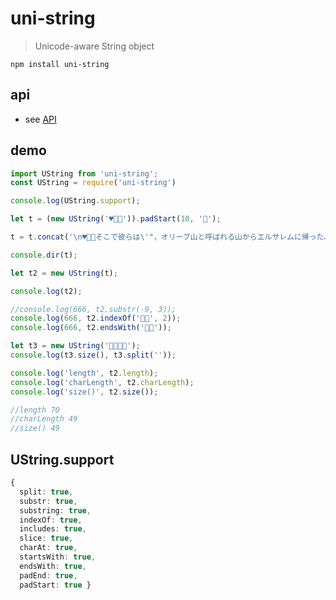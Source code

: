 # uni-string

> Unicode-aware String object

`npm install uni-string`

## api

* see [API](src/core.d.ts)

## demo

```ts
import UString from 'uni-string';
const UString = require('uni-string')
```

```ts
console.log(UString.support);

let t = (new UString('♥️𠬠典')).padStart(10, '𠬠');

t = t.concat('\n♥️𠬠典そこで彼らは\'"，オリーブ山と呼ばれる山からエルサレムに帰った。');

console.dir(t);

let t2 = new UString(t);

console.log(t2);

//console.log(666, t2.substr(-9, 3));
console.log(666, t2.indexOf('𠬠典', 2));
console.log(666, t2.endsWith('𠬠典'));

let t3 = new UString('👩‍👩‍👧‍👦');
console.log(t3.size(), t3.split(''));
```

```ts
console.log('length', t2.length);
console.log('charLength', t2.charLength);
console.log('size()', t2.size());

//length 70
//charLength 49
//size() 49
```

## UString.support

```ts
{ 
  split: true,
  substr: true,
  substring: true,
  indexOf: true,
  includes: true,
  slice: true,
  charAt: true,
  startsWith: true,
  endsWith: true,
  padEnd: true,
  padStart: true }
```
